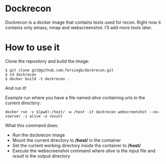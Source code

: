 # Dockrecon

Dockrecon is a docker image that contains tools used for recon. Right now it contains only amass, nmap and webscreenshot. I'll add more tools later.

# How to use it
Clone the repository and build the image:
```
$ git clone git@github.com:fersingb/dockrecon.git
$ cd dockrecon
$ docker build -t dockrecon .
```

And run it!

Example run where you have a file named *alive* containing urls in the current directory:
```
docker run -v $(pwd):/host/ -w /host -it dockrecon webscreenshot --no-xserver -i alive -o result
```

What this command does:
- Run the dockrecon image
- Mount the current directory to **/host/** in the container
- Set the current working directory inside the container to **/host/**
- Execute the webscreenshot command where *alive* is the input file and *result* is the output directory 
